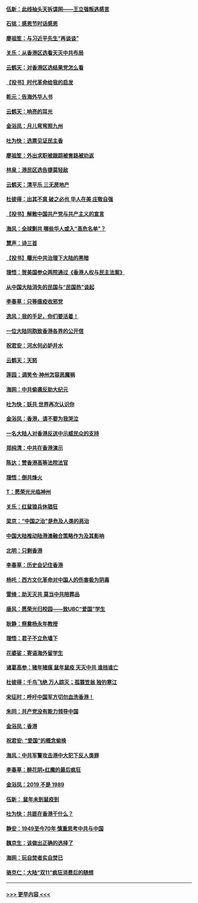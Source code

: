 #### [伍新：此线抽头天拆谍网——王立强叛逃感言](../pages/nsc993/n11687981.md?t=11290955) 
#### [石铭：感恩节时话感恩](../pages/nsc993/n11687568.md?t=11290955) 
#### [廖祖笙：与习近平先生“再谈谈”](../pages/nsc993/n11687005.md?t=11290955) 
#### [关乐：从香港区选看天灭中共布局](../pages/nsc993/n11686647.md?t=11290955) 
#### [云鹤天：对香港区选结果党怎么看](../pages/nsc993/n11686216.md?t=11290955) 
#### [【投书】时代革命给我的启发](../pages/nsc993/n11684287.md?t=11290955) 
#### [乾元：告海外华人书](../pages/nsc993/n11684044.md?t=11290955) 
#### [云鹤天：响亮的耳光](../pages/nsc993/n11684254.md?t=11290955) 
#### [金浴凤：月儿弯弯照九州](../pages/nsc993/n11684231.md?t=11290955) 
#### [吐为快：选票见证民主香](../pages/nsc993/n11684206.md?t=11290955) 
#### [廖祖笙：外出求职被跟踪被套路被劝返](../pages/nsc993/n11683874.md?t=11290955) 
#### [林泉：港民区选告捷莫轻敌](../pages/nsc993/n11683930.md?t=11290955) 
#### [云鹤天：清平乐 三无房地产](../pages/nsc993/n11681521.md?t=11290955) 
#### [杜彼得：出其不意 破之必也 华人在美 庄敬自强](../pages/nsc993/n11679554.md?t=11290955) 
#### [【投书】解散中国共产党与共产主义的宣言](../pages/nsc993/n11679177.md?t=11290955) 
#### [海风：全球剿共 哪些华人或入“高危名单”？](../pages/nsc993/n11678617.md?t=11290955) 
#### [慧声：诗三首](../pages/nsc993/n11678848.md?t=11290955) 
#### [【投书】曝光中共治理下大陆的黑暗](../pages/nsc993/n11678674.md?t=11290955) 
#### [理悟：贺美国参众两院通过《香港人权与民主法案》](../pages/nsc993/n11678104.md?t=11290955) 
#### [从中国大陆消失的民国与“民国热”谈起](../pages/nsc993/n11678075.md?t=11290955) 
#### [李春草：只等瘟疫收邪党](../pages/nsc993/n11677308.md?t=11290955) 
#### [逸风：我的手足，你们要活着！](../pages/nsc993/n11676352.md?t=11290955) 
#### [一位大陆同胞致香港各界的公开信](../pages/nsc993/n11675761.md?t=11290955) 
#### [祝君安：河水何必妒井水](../pages/nsc993/n11675746.md?t=11290955) 
#### [云鹤天：天怒](../pages/nsc993/n11675718.md?t=11290955) 
#### [莲园：调笑令‧神州怎容恶魔祸](../pages/nsc993/n11675648.md?t=11290955) 
#### [海网：中共偷袭反助大纪元](../pages/nsc993/n11673515.md?t=11290955) 
#### [吐为快：妖共 世界再次认识你](../pages/nsc993/n11673506.md?t=11290955) 
#### [金浴凤：香港，请不要为我哭泣](../pages/nsc993/n11673248.md?t=11290955) 
#### [一名大陆人对香港反送中示威民众的支持](../pages/nsc993/n11672615.md?t=11290955) 
#### [郑纯清：中共在香港演示](../pages/nsc993/n11670539.md?t=11290955) 
#### [陈达：赞香港高等法院法官](../pages/nsc993/n11669542.md?t=11290955) 
#### [理悟：倒共烽火](../pages/nsc993/n11668844.md?t=11290955) 
#### [T：愿荣光光临神州](../pages/nsc993/n11668421.md?t=11290955) 
#### [关乐：红鼠狼兵休猖狂](../pages/nsc993/n11668378.md?t=11290955) 
#### [梁京：“中国之治”是危及人类的恶治](../pages/nsc993/n11668328.md?t=11290955) 
#### [中国大陆推动陆港澳融合策略作为及其影响](../pages/nsc993/n11668157.md?t=11290955) 
#### [北明：只剩香港](../pages/nsc993/n11668002.md?t=11290955) 
#### [李春草：历史会记住香港](../pages/nsc993/n11667927.md?t=11290955) 
#### [杨吒：西方文化革命对中国人的伤害极为阴毒](../pages/nsc993/n11664521.md?t=11290955) 
#### [雪绮：助天灭共 莫当中共陪葬品](../pages/nsc993/n11662650.md?t=11290955) 
#### [唐风：愿荣光归校园——致UBC“爱国”学生](../pages/nsc993/n11662194.md?t=11290955) 
#### [耿静：祭奠杨永年教授](../pages/nsc993/n11662514.md?t=11290955) 
#### [理悟：君子不立危墙下](../pages/nsc993/n11662172.md?t=11290955) 
#### [花婆娑：寄语海外留学生](../pages/nsc993/n11662121.md?t=11290955) 
#### [诸葛高参：猪年猪瘟 鼠年鼠疫 天灭中共 谁挡谁亡](../pages/nsc993/n11661980.md?t=11290955) 
#### [杜彼得：千鸟飞绝 万人踪灭；孤蓑笠翁 独钓寒江](../pages/nsc993/n11661170.md?t=11290955) 
#### [宋征时：呼吁中国军方切勿血洗香港！](../pages/nsc993/n11415318.md?t=11290955) 
#### [朱同：共产党没有能力领导中国](../pages/nsc993/n11660421.md?t=11290955) 
#### [金浴凤：香港](../pages/nsc993/n11660419.md?t=11290955) 
#### [祝君安: “爱国”的概念偷换](../pages/nsc993/n11659706.md?t=11290955) 
#### [海风：中共军警攻击港中大犯下反人类罪](../pages/nsc993/n11659632.md?t=11290955) 
#### [李春草：醉花阴•红魔的最后疯狂](../pages/nsc993/n11659287.md?t=11290955) 
#### [金浴凤：2019 不是 1989](../pages/nsc993/n11657663.md?t=11290955) 
#### [伍新： 鼠年未到鼠疫到](../pages/nsc993/n11655098.md?t=11290955) 
#### [吐为快：共匪在香港干什么？](../pages/nsc993/n11654891.md?t=11290955) 
#### [静安：1949至今70年 慎重思考中共与中国](../pages/nsc993/n11651244.md?t=11290955) 
#### [魏京生：该做出正确的选择了](../pages/nsc993/n11653084.md?t=11290955) 
#### [海网：玩自焚者实自焚已](../pages/nsc993/n11652423.md?t=11290955) 
#### [骆克仁：大陆“双11”疯狂消费后的随想](../pages/nsc993/n11652305.md?t=11290955) 

----
#### [ >>> 更早内容 <<< ](../indexes/nsc993-earlier.md)
